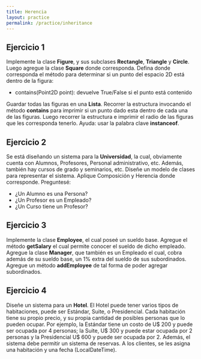 ```yaml
---
title: Herencia
layout: practice
permalink: /practice/inheritance
---
```


## Ejercicio 1
Implemente la clase **Figure**, y sus subclases **Rectangle**, **Triangle** y **Circle**. 
Luego agregue la clase **Square** donde corresponda. Defina donde corresponda el método 
para determinar si un punto del espacio 2D está dentro de la figura:
- contains(Point2D point): devuelve True/False si el punto está contenido

Guardar todas las figuras en una **Lista**. Recorrer la estructura invocando el método **contains** 
para imprimir si un punto dado esta dentro de cada una de las figuras. 
Luego recorrer la estructura e imprimir el radio de las figuras que les corresponda tenerlo. 
Ayuda: usar la palabra clave **instanceof**.

## Ejercicio 2
Se está diseñando un sistema para la **Universidad**, la cual, obviamente cuenta con
Alumnos, Profesores, Personal administrativo, etc. Además, también hay cursos de grado y
seminarios, etc. Diseñe un modelo de clases para representar el sistema. Aplique Composición
y Herencia donde corresponde. Preguntesé:
* ¿Un Alumno es una Persona? 
* ¿Un Profesor es un Empleado? 
* ¿Un Curso tiene un Profesor?

## Ejercicio 3
Implemente la clase **Employee**, el cual poseé un sueldo base. 
Agregue el método **getSalary** el cual permite conocer el sueldo de dicho
empleado. Agregue la clase **Manager**, que también es un Empleado el cual, cobra además de
su sueldo base, un 1% extra del sueldo de sus subordinados. Agregue un método
**addEmployee** de tal forma de poder agregar subordinados.

## Ejercicio 4
Diseñe un sistema para un **Hotel**. El Hotel puede tener varios tipos de habitaciones,
puede ser Estándar, Suite, o Presidencial. Cada habitación tiene su propio precio, y su propia
cantidad de posibles personas que lo pueden ocupar. Por ejemplo, la Estándar tiene un costo
de U$ 200 y puede ser ocupada por 4 personas; la Suite, U$ 300 y puede estar ocupada por 2
personas y la Presidencial U$ 600 y puede ser ocupada por 2. Además, el sistema debe permitir
un sistema de reservas. A los clientes, se les asigna una habitación y una fecha (LocalDateTime).